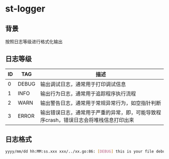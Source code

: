 # st-logger

## 背景
按照日志等级进行格式化输出

## 日志等级
|ID |TAG  |描述|
|---|---  |---|
|0  |DEBUG|输出调试日志，通常用于打印调试信息
|1  |INFO |输出行为日志，通常用于追踪程序执行流程
|2  |WARN |输出警告日志，通常用于常规异常行为，如空指针判断
|3  |ERROR|输出错误日志，通常用于严重的异常，即，可能导致程序crash，错误日志会将堆栈信息打印出来

## 日志格式
```bash
yyyy/mm/dd hh:MM:ss.xxx xxx/../xx.go:86: [DEBUG] this is your file debug log.
```





